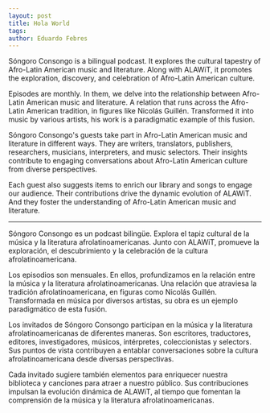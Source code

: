 ```yaml
---
layout: post
title: Hola World
tags: 
author: Eduardo Febres
---
```

Sóngoro Consongo is a bilingual podcast. It explores the cultural tapestry of Afro-Latin American music and literature. Along with ALAWiT,
it promotes the exploration, discovery, and celebration of Afro-Latin American culture.

Episodes are monthly. In them, we delve into the relationship between Afro-Latin American music and literature. A relation that runs across the Afro-Latin American tradition, in figures like Nicolás Guillén. Transformed it into music by various artists, his work is a paradigmatic example of this fusion.

Sóngoro Consongo's guests take part in Afro-Latin American music and literature in different ways. They are writers, translators, publishers, researchers, musicians, interpreters, and music selectors. Their insights contribute to engaging conversations about Afro-Latin American culture from diverse perspectives. 

Each guest also suggests items to enrich our library and songs to engage our audience. Their contributions drive the dynamic evolution of ALAWiT. And they foster the understanding of Afro-Latin American music and literature.

---

Sóngoro Consongo es un podcast bilingüe. Explora el tapiz cultural de la música y la literatura afrolatinoamericanas. Junto con ALAWiT,
promueve la exploración, el descubrimiento y la celebración de la cultura afrolatinoamericana.

Los episodios son mensuales. En ellos, profundizamos en la relación entre la música y la literatura afrolatinoamericanas. Una relación que atraviesa la tradición afrolatinoamericana, en figuras como Nicolás Guillén. Transformada en música por diversos artistas, su obra es un ejemplo paradigmático de esta fusión.

Los invitados de Sóngoro Consongo participan en la música y la literatura afrolatinoamericanas de diferentes maneras. Son escritores, traductores, editores, investigadores, músicos, intérpretes, coleccionistas y selectors. Sus puntos de vista contribuyen a entablar conversaciones sobre la cultura afrolatinoamericana desde diversas perspectivas. 

Cada invitado sugiere también elementos para enriquecer nuestra biblioteca y canciones para atraer a nuestro público. Sus contribuciones impulsan la evolución dinámica de ALAWiT, al tiempo que fomentan la comprensión de la música y la literatura afrolatinoamericanas.